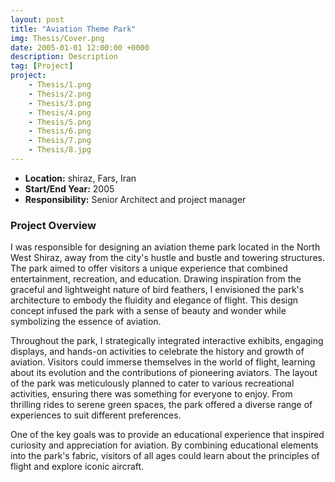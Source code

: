 ```yaml
---
layout: post
title: "Aviation Theme Park"
img: Thesis/Cover.png
date: 2005-01-01 12:00:00 +0000
description: Description
tag: [Project]
project:
    - Thesis/1.png
    - Thesis/2.png
    - Thesis/3.png
    - Thesis/4.png
    - Thesis/5.png
    - Thesis/6.png
    - Thesis/7.png
    - Thesis/8.jpg
---
```


- **Location:** shiraz, Fars, Iran
- **Start/End Year:** 2005
- **Responsibility:** Senior Architect and project manager

### Project Overview

I was responsible for designing an aviation theme park located in the North West Shiraz, away from the city's hustle and bustle and towering structures. The park aimed to offer visitors a unique experience that combined entertainment, recreation, and education. Drawing inspiration from the graceful and lightweight nature of bird feathers, I envisioned the park's architecture to embody the fluidity and elegance of flight. This design concept infused the park with a sense of beauty and wonder while symbolizing the essence of aviation.

Throughout the park, I strategically integrated interactive exhibits, engaging displays, and hands-on activities to celebrate the history and growth of aviation. Visitors could immerse themselves in the world of flight, learning about its evolution and the contributions of pioneering aviators. The layout of the park was meticulously planned to cater to various recreational activities, ensuring there was something for everyone to enjoy. From thrilling rides to serene green spaces, the park offered a diverse range of experiences to suit different preferences.

One of the key goals was to provide an educational experience that inspired curiosity and appreciation for aviation. By combining educational elements into the park's fabric, visitors of all ages could learn about the principles of flight and explore iconic aircraft.
